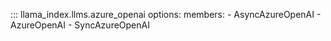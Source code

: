 ::: llama_index.llms.azure_openai
    options:
      members:
        - AsyncAzureOpenAI
        - AzureOpenAI
        - SyncAzureOpenAI
